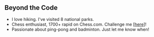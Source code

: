 ## Beyond the Code

<ul style="margin:0 0 5px;">
  <li><autocolor>I love hiking. I've visited 8 national parks.</autocolor></li>
  <li><autocolor>Chess enthusiast, 1700+ rapid on Chess.com. Challenge me [<a href="https://www.chess.com/member/raghuth">here</a>]!</autocolor></li>
  <li><autocolor>Passionate about ping-pong and badminton. Just let me know when!</autocolor></li>
</ul>

